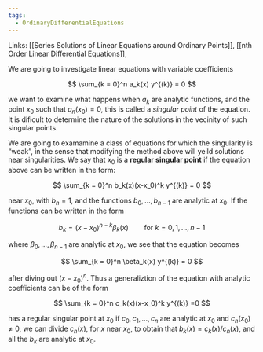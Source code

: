 ```yaml
---
tags:
  - OrdinaryDifferentialEquations
---
```

Links: [[Series Solutions of Linear Equations around Ordinary Points]], [[nth Order Linear Differential Equations]], 

We are going to investigate linear equations with variable coefficients

$$ \sum_{k = 0}^n a_k(x) y^{(k)} = 0 $$

we want to examine what happens when $a_k$ are analytic functions, and the point $x_0$ such that $a_n(x_0)= 0$, this is called a _singular point_ of the equation. It is dificult to determine the nature of the solutions in the vecinity of such singular points.

We are going to examamine a class of equations for which the singularity is “weak”, in the sense that modifying the method above will yeild solutions near singularities. We say that $x_0$ is a ********regular singular point******** if the equation above can be written in the form:

$$ \sum_{k = 0}^n b_k(x)(x-x_0)^k y^{(k)} = 0 $$

near $x_0$, with $b_n = 1$, and the functions $b_0, \dots, b_{n-1}$ are analytic at $x_0$. If the functions can be written in the form

$$ b_k = (x-x_0)^{n-k}\beta_k(x) \qquad \text{for }k =0, 1, \dots, n-1 $$

where $\beta_0, \dots, \beta_{n-1}$ are analytic at $x_0$, we see that the equation becomes

$$ \sum_{k = 0}^n \beta_k(x) y^{(k)} = 0 $$

after diving out $(x-x_0)^n$. Thus a generaliztion of the equation with analytic coefficients can be of the form

$$ \sum_{k = 0}^n c_k(x)(x-x_0)^k y^{(k)} =0 $$

has a regular singular point at $x_0$ if $c_0, c_1, \dots, c_n$ are analytic at $x_0$ and $c_n(x_0) \ne 0$, we can divide $c_n(x)$, for $x$ near $x_0$, to obtain that $b_k (x) = c_k(x)/c_n(x)$, and all the $b_k$ are analytic at $x_0$.